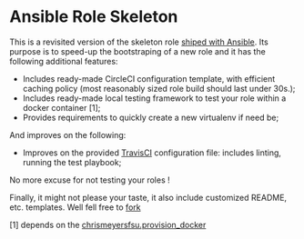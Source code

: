 Ansible Role Skeleton
=====================

This is a revisited version of the skeleton role [shiped with
Ansible](https://github.com/ansible/ansible/tree/devel/lib/ansible/galaxy/data/default).
Its purpose is to speed-up the bootstraping of a new
role and it has the following additional features:

- Includes ready-made CircleCI configuration template, with
  efficient caching policy (most reasonably sized role build
  should last under 30s.);
- Includes ready-made local testing framework to test your
  role within a docker container [1];
- Provides requirements to quickly create a new virtualenv
  if need be;

And improves on the following:

- Improves on the provided [TravisCI](https://travis-ci.org)
  configuration file: includes linting, running the test playbook;


No more excuse for not testing your roles !

Finally, it might not please your taste, it also include
customized README, etc. templates. Well fell free to
[fork](https://github.com/cans/role-template#fork-destination-box)



[1] depends on the [chrismeyersfsu.provision_docker](https://galaxy.ansible.com/chrismeyersfsu/provision_docker)
